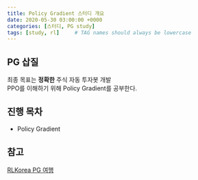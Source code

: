```yaml
---
title: Policy Gradient 스터디 개요
date: 2020-05-30 03:00:00 +0000
categories: [스터디, PG study]
tags: [study, rl]     # TAG names should always be lowercase
---
```


## PG 삽질

최종 목표는 **정확한** 주식 자동 투자봇 개발  
PPO를 이해하기 위해 Policy Gradient를 공부한다.

## 진행 목차

* Policy Gradient


## 참고

[RLKorea PG 여행](https://reinforcement-learning-kr.github.io/2018/06/29/0_pg-travel-guide/)